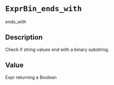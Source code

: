 # `ExprBin_ends_with`

ends_with


## Description

Check if string values end with a binary substring.


## Value

Expr returning a Boolean


